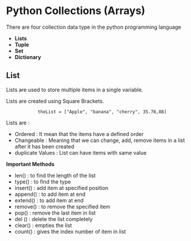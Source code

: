 # Python Collections (Arrays)

There are four collection data type in the python programming language

- **Lists**
- **Tuple**
- **Set**
- **Dictionary**


## List 

Lists are used to store multiple items in a single variable.

Lists are created using Square Brackets.

                theList = ["Apple", "banana", "cherry", 35.76,88]


Lists are : 
- Ordered  : It mean that the items have a defined order 
- Changeable : Meaning that we can change, add, remove items in a list after it has been created
- duplicate Values : List can have items with same value 


**Important Methods**

- len() : to find the length of the list 
- type() : to find the type 
- insert() : add item at specified position
- append() : to add item at end
- extend() : to add item at end
- remove() : to remove the specified item 
- pop() : remove the last item in list 
- del () : delete the list completely
- clear() : empties the list
- count() : gives the index number of item in list